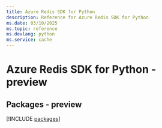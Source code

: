 ```yaml
---
title: Azure Redis SDK for Python
description: Reference for Azure Redis SDK for Python
ms.date: 03/10/2025
ms.topic: reference
ms.devlang: python
ms.service: cache
---
```

# Azure Redis SDK for Python - preview
## Packages - preview
[!INCLUDE [packages](redis-index.md)]